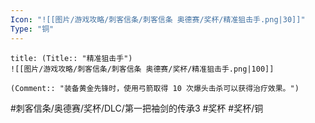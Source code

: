 ```yaml
---
Icon: "![[图片/游戏攻略/刺客信条/刺客信条 奥德赛/奖杯/精准狙击手.png|30]]"
Type: "铜"
---
```

```ad-common-bronze-trophy
title: (Title:: "精准狙击手")
![[图片/游戏攻略/刺客信条/刺客信条 奥德赛/奖杯/精准狙击手.png|100]]

(Comment:: "装备黄金先锋时，使用弓箭取得 10 次爆头击杀可以获得治疗效果。")
```

#刺客信条/奥德赛/奖杯/DLC/第一把袖剑的传承3 #奖杯 #奖杯/铜
